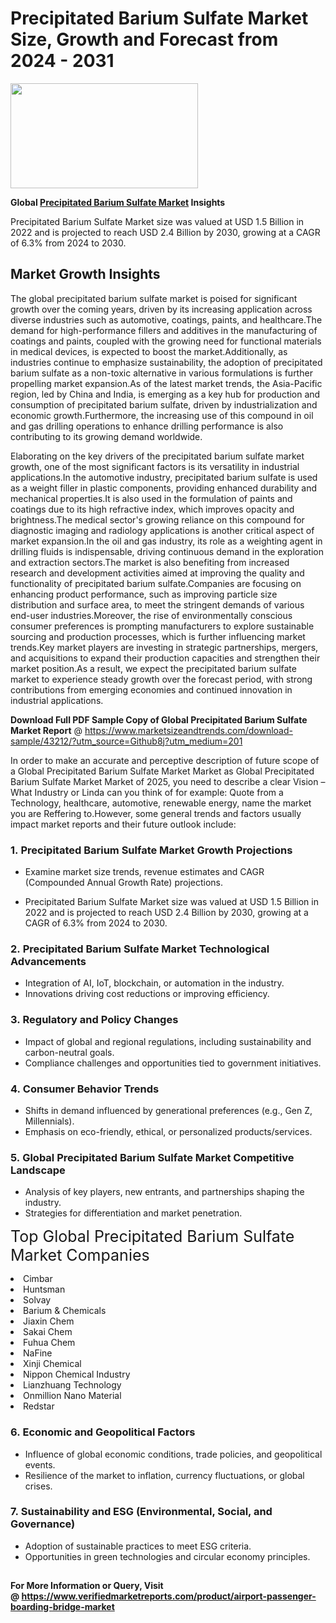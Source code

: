 <H1>Precipitated Barium Sulfate Market Size, Growth and Forecast from 2024 - 2031</H1><img class="aligncenter size-medium wp-image-584254" src="https://thirdeyenews.in/wp-content/uploads/2024/09/Global-Market-Research-300x168.jpeg" alt="" width="300" height="168" /><p><strong>Global&nbsp;<a href="https://www.marketsizeandtrends.com/download-sample/43212/?utm_source=Github8j?utm_medium=201">Precipitated Barium Sulfate Market</a> Insights</strong></p><p>Precipitated Barium Sulfate Market size was valued at USD 1.5 Billion in 2022 and is projected to reach USD 2.4 Billion by 2030, growing at a CAGR of 6.3% from 2024 to 2030.</p><p><h2>Market Growth Insights</h2> <p>The global precipitated barium sulfate market is poised for significant growth over the coming years, driven by its increasing application across diverse industries such as automotive, coatings, paints, and healthcare.The demand for high-performance fillers and additives in the manufacturing of coatings and paints, coupled with the growing need for functional materials in medical devices, is expected to boost the market.Additionally, as industries continue to emphasize sustainability, the adoption of precipitated barium sulfate as a non-toxic alternative in various formulations is further propelling market expansion.As of the latest market trends, the Asia-Pacific region, led by China and India, is emerging as a key hub for production and consumption of precipitated barium sulfate, driven by industrialization and economic growth.Furthermore, the increasing use of this compound in oil and gas drilling operations to enhance drilling performance is also contributing to its growing demand worldwide.</p> <p>Elaborating on the key drivers of the precipitated barium sulfate market growth, one of the most significant factors is its versatility in industrial applications.In the automotive industry, precipitated barium sulfate is used as a weight filler in plastic components, providing enhanced durability and mechanical properties.It is also used in the formulation of paints and coatings due to its high refractive index, which improves opacity and brightness.The medical sector's growing reliance on this compound for diagnostic imaging and radiology applications is another critical aspect of market expansion.In the oil and gas industry, its role as a weighting agent in drilling fluids is indispensable, driving continuous demand in the exploration and extraction sectors.The market is also benefiting from increased research and development activities aimed at improving the quality and functionality of precipitated barium sulfate.Companies are focusing on enhancing product performance, such as improving particle size distribution and surface area, to meet the stringent demands of various end-user industries.Moreover, the rise of environmentally conscious consumer preferences is prompting manufacturers to explore sustainable sourcing and production processes, which is further influencing market trends.Key market players are investing in strategic partnerships, mergers, and acquisitions to expand their production capacities and strengthen their market position.As a result, we expect the precipitated barium sulfate market to experience steady growth over the forecast period, with strong contributions from emerging economies and continued innovation in industrial applications.</p> <p><span class=""><strong>Download Full PDF Sample Copy of Global Precipitated Barium Sulfate Market Report</strong> @ <a href="https://www.marketsizeandtrends.com/download-sample/43212/?utm_source=Github8j?utm_medium=201" target="_blank">https://www.marketsizeandtrends.com/download-sample/43212/?utm_source=Github8j?utm_medium=201</a></span></p><p>In order to make an accurate and perceptive description of future scope of a Global&nbsp;Precipitated Barium Sulfate Market Market as Global&nbsp;Precipitated Barium Sulfate Market Market of 2025, you need to describe a clear Vision &ndash; What Industry or Linda can you think of for example: Quote from a Technology, healthcare, automotive, renewable energy, name the market you are Reffering to.However, some general trends and factors usually impact market reports and their future outlook include:</p><h3>1.&nbsp;<strong>Precipitated Barium Sulfate Market Growth Projections</strong></h3><ul><li>Examine market size trends, revenue estimates and CAGR (Compounded Annual Growth Rate) projections.</li><li><p>Precipitated Barium Sulfate Market size was valued at USD 1.5 Billion in 2022 and is projected to reach USD 2.4 Billion by 2030, growing at a CAGR of 6.3% from 2024 to 2030.</p></li></ul><h3>2.&nbsp;<strong>Precipitated Barium Sulfate Market Technological Advancements</strong></h3><ul><li>Integration of AI, IoT, blockchain, or automation in the industry.</li><li>Innovations driving cost reductions or improving efficiency.</li></ul><h3>3.&nbsp;<strong>Regulatory and Policy Changes</strong></h3><ul><li>Impact of global and regional regulations, including sustainability and carbon-neutral goals.</li><li>Compliance challenges and opportunities tied to government initiatives.</li></ul><h3>4.&nbsp;<strong>Consumer Behavior Trends</strong></h3><ul><li>Shifts in demand influenced by generational preferences (e.g., Gen Z, Millennials).</li><li>Emphasis on eco-friendly, ethical, or personalized products/services.</li></ul><h3>5.&nbsp;<strong>Global Precipitated Barium Sulfate Market Competitive Landscape</strong></h3><ul><li>Analysis of key players, new entrants, and partnerships shaping the industry.</li><li>Strategies for differentiation and market penetration.</li></ul><p data-pm-slice="1 1 []"><span style="color: inherit; font-family: inherit; font-size: 25px;">Top Global Precipitated Barium Sulfate Market Companies</span></p><div class="" data-test-id=""><p><li>Cimbar</li><li> Huntsman</li><li> Solvay</li><li> Barium & Chemicals</li><li> Jiaxin Chem</li><li> Sakai Chem</li><li> Fuhua Chem</li><li> NaFine</li><li> Xinji Chemical</li><li> Nippon Chemical Industry</li><li> Lianzhuang Technology</li><li> Onmillion Nano Material</li><li> Redstar</li></p></div><h3>6.&nbsp;<strong>Economic and Geopolitical Factors</strong></h3><ul><li>Influence of global economic conditions, trade policies, and geopolitical events.</li><li>Resilience of the market to inflation, currency fluctuations, or global crises.</li></ul><h3>7.&nbsp;<strong>Sustainability and ESG (Environmental, Social, and Governance)</strong></h3><ul><li>Adoption of sustainable practices to meet ESG criteria.</li><li>Opportunities in green technologies and circular economy principles.</li></ul><h2><strong style="font-size: 14px;">For More Information or Query, Visit @&nbsp;</strong><a style="background-color: #ffffff; font-size: 14px;" href="https://www.marketsizeandtrends.com/report/precipitated-barium-sulfate-market/" target="_blank">https://www.verifiedmarketreports.com/product/airport-passenger-boarding-bridge-market</a></h2>